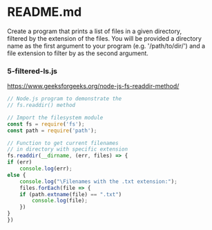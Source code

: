 # README.md

Create a program that prints a list of files in a given directory,  
filtered by the extension of the files. You will be provided a directory  
name as the first argument to your program (e.g. '/path/to/dir/') and a  
file extension to filter by as the second argument.  


### 5-filtered-ls.js 
https://www.geeksforgeeks.org/node-js-fs-readdir-method/

```javascript
// Node.js program to demonstrate the
// fs.readdir() method

// Import the filesystem module
const fs = require('fs');
const path = require('path');

// Function to get current filenames
// in directory with specific extension
fs.readdir(__dirname, (err, files) => {
if (err)
	console.log(err);
else {
	console.log("\Filenames with the .txt extension:");
	files.forEach(file => {
	if (path.extname(file) == ".txt")
		console.log(file);
	})
}
})

```


